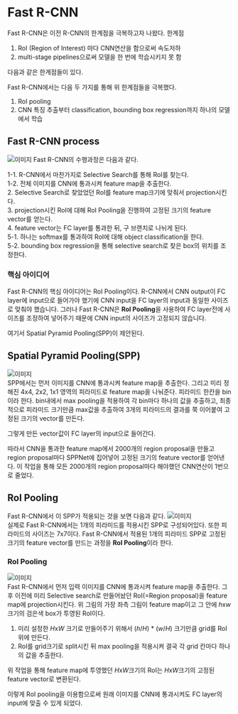 # Fast R-CNN

Fast R-CNN은 이전 R-CNN의 한계점을 극복하고자 나왔다.
한계점
1. RoI (Region of Interest) 마다 CNN연산을 함으로써 속도저하
2. multi-stage pipelines으로써 모델을 한 번에 학습시키지 못 함
   
다음과 같은 한계점들이 있다.

Fast R-CNN에서는 다음 두 가지를 통해 위 한계점들을 극복했다.
1. RoI pooling
2. CNN 특징 추출부터 classification, bounding box regression까지 하나의 모델에서 학습

## Fast R-CNN process

![`이미지`](https://img1.daumcdn.net/thumb/R1280x0/?scode=mtistory2&fname=https%3A%2F%2Fblog.kakaocdn.net%2Fdn%2FcC15WF%2FbtqA57Lvbgm%2FZX3VwTFw89kc2Gbx2SKuD0%2Fimg.png)
Fast R-CNN의 수행과정은 다음과 같다.

   1-1. R-CNN에서 마찬가지로 Selective Search를 통해 RoI를 찾는다.   
   1-2. 전체 이미지를 CNN에 통과시켜 feature map을 추출한다.   
   2. Selective Search로 찾았었던 RoI를 feature map크기에 맞춰서 projection시킨다.   
   3. projection시킨 RoI에 대해 RoI Pooling을 진행하여 고정된 크기의 feature vector를 얻는다.   
   4. feature vector는 FC layer를 통과한 뒤, 구 브랜치로 나뉘게 된다.   
   5-1. 하나는 softmax를 통과하여 RoI에 대해 object classification을 한다.  
   5-2. bounding box regression을 통해 selective search로 찾은 box의 위치를 조정한다.

### 핵심 아이디어
Fast R-CNN의 핵심 아이디어는 RoI Pooling이다.
R-CNN에서 CNN output이 FC layer에 input으로 들어가야 했기에 CNN input을 FC layer의 input과 동일한 사이즈로 맞춰야 했습니다.
그러나 Fast R-CNN은 **RoI Pooling**을 사용하여 FC layer전에 사이즈를 조정하여 넣어주기 때문에 CNN input의 사이즈가 고정되지 않습니다.

여기서 Spatial Pyramid Pooling(SPP)이 제안된다.

## Spatial Pyramid Pooling(SPP)

![`이미지`](https://img1.daumcdn.net/thumb/R1280x0/?scode=mtistory2&fname=https%3A%2F%2Fblog.kakaocdn.net%2Fdn%2FbLaqYY%2FbtqA6EhMolU%2FWhKtYSETGVYyeKgZYUUpZ0%2Fimg.png)   
SPP에서는 먼저 이미지를 CNN에 통과시켜 feature map을 추출한다.
그리고 미리 정해진 4x4, 2x2, 1x1 영역의 피라미드로 feature map을 나눠준다. 피라미드 한칸을 bin이라 한다.
bin내에서 max pooling을 적용하여 각 bin마다 하나의 값을 추출하고,
최종적으로 피라미드 크기만큼 max값을 추출하여 3개의 피라미드의 결과를 쭉 이어붙여 고정된 크기의 vector를 만든다.

그렇게 만든 vector값이 FC layer의 input으로 들어간다.

따라서 CNN을 통과한 feature map에서 2000개의 region proposal을 만들고 region proposal마다 SPPNet에 집어넣어 고정된 크기의 feature vector를 얻어낸다.
이 작업을 통해 모든 2000개의 region proposal마다 해야했던 CNN연산이 1번으로 줄었다.

## RoI Pooling

Fast R-CNN에서 이 SPP가 적용되는 것을 보면 다음과 같다.
![`이미지`](https://img1.daumcdn.net/thumb/R1280x0/?scode=mtistory2&fname=https%3A%2F%2Fblog.kakaocdn.net%2Fdn%2FIiNzk%2FbtqA8iSURGO%2F8F29HIsdwxAd6kMUnuKuu1%2Fimg.png)   
실제로 Fast R-CNN에서는 1개의 피라미드를 적용시킨 SPP로 구성되어있다.
또한 피라미드의 사이즈는 7x7이다. Fast R-CNN에서 적용된 1개의 피라미드 SPP로 고정된
크기의 feature vector를 만드는 과정을 **RoI Pooling**이라 한다.

### RoI Pooling

![`이미지`](https://img1.daumcdn.net/thumb/R1280x0/?scode=mtistory2&fname=https%3A%2F%2Fblog.kakaocdn.net%2Fdn%2FoHUnL%2FbtqBc5dG1ix%2F9EWJiCVhnHoTFZQTtCckYK%2Fimg.png)   
Fast R-CNN에서 먼저 입력 이미지를 CNN에 통과시켜 feature map을 추출한다.
그 후 이전에 미리 Selective search로 만들어놨던 RoI(=Region proposal)을 feature map에 projection시킨다.
위 그림의 가장 좌측 그림이 feature map이고 그 안에 *h*x*w* 크기의 검은색 box가 투영된 RoI이다.

1. 미리 설정한 *H*x*W* 크기로 만들어주기 위해서 (*h*/*H*) * (*w*/*H*) 크기만큼 grid를 RoI위에 만든다.
2. RoI를 grid크기로 split시킨 뒤 max pooling을 적용시켜 결국 각 grid 칸마다 하나의 값을 추출한다.

위 작업을 통해 feature map에 투영했던 *H*x*W*크기의 RoI는 *H*x*W*크기의 고정된 feature vector로 변환된다.

이렇게 RoI pooling을 이용함으로써
원래 이미지를 CNN에 통과시켜도 FC layer의 input에 맞출 수 있게 되었다.